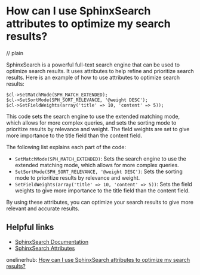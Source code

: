 # How can I use SphinxSearch attributes to optimize my search results?
// plain

SphinxSearch is a powerful full-text search engine that can be used to optimize search results. It uses attributes to help refine and prioritize search results. Here is an example of how to use attributes to optimize search results:

```
$cl->SetMatchMode(SPH_MATCH_EXTENDED);
$cl->SetSortMode(SPH_SORT_RELEVANCE, '@weight DESC');
$cl->SetFieldWeights(array('title' => 10, 'content' => 5));
```

This code sets the search engine to use the extended matching mode, which allows for more complex queries, and sets the sorting mode to prioritize results by relevance and weight. The field weights are set to give more importance to the title field than the content field.

The following list explains each part of the code:

- `SetMatchMode(SPH_MATCH_EXTENDED)`: Sets the search engine to use the extended matching mode, which allows for more complex queries.
- `SetSortMode(SPH_SORT_RELEVANCE, '@weight DESC')`: Sets the sorting mode to prioritize results by relevance and weight.
- `SetFieldWeights(array('title' => 10, 'content' => 5))`: Sets the field weights to give more importance to the title field than the content field.

By using these attributes, you can optimize your search results to give more relevant and accurate results.

## Helpful links

- [SphinxSearch Documentation](http://sphinxsearch.com/docs/current.html)
- [SphinxSearch Attributes](https://www.digitalocean.com/community/tutorials/how-to-configure-sphinx-on-ubuntu-14-04)

onelinerhub: [How can I use SphinxSearch attributes to optimize my search results?](https://onelinerhub.com/sphinxsearch/how-can-i-use-sphinxsearch-attributes-to-optimize-my-search-results)